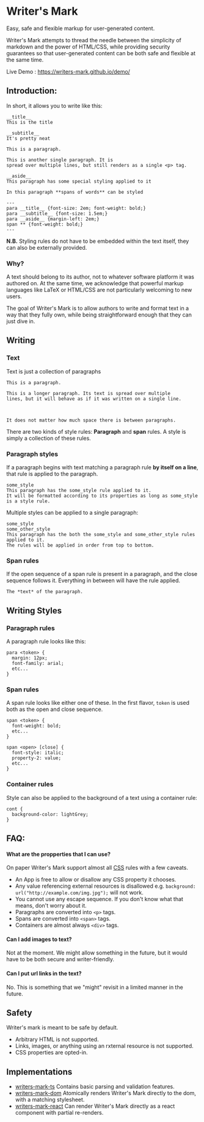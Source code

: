 # Writer's Mark

Easy, safe and flexible markup for user-generated content.

Writer's Mark attempts to thread the needle between the simplicity of markdown and the power of HTML/CSS, while providing security guarantees so that user-generated content can be both safe and flexible at the same time.

Live Demo : https://writers-mark.github.io/demo/

## Introduction:

In short, it allows you to write like this:

```
__title__
This is the title

__subtitle__
It's pretty neat

This is a paragraph.

This is another single paragraph. It is
spread over multiple lines, but still renders as a single <p> tag.

__aside__
This paragraph has some special styling applied to it

In this paragraph **spans of words** can be styled

---
para __title__ {font-size: 2em; font-weight: bold;}
para __subtitle__ {font-size: 1.5em;}
para __aside__ {margin-left: 2em;}
span ** {font-weight: bold;}
---
```

**N.B.** Styling rules do not have to be embedded within the text itself, they can also be externally provided.

### Why?

A text should belong to its author, not to whatever software platform it was authored on. At the same time, we acknowledge
that powerful markup languages like LaTeX or HTML/CSS are not particularly welcoming to new users.

The goal of Writer's Mark is to allow authors to write and format text in a way that they fully own, while being straightforward
enough that they can just dive in.

## Writing

### Text

Text is just a collection of paragraphs

```
This is a paragraph.

This is a longer paragraph. Its text is spread over multiple
lines, but it will behave as if it was written on a single line.



It does not matter how much space there is between paragraphs.
```

There are two kinds of style rules: **Paragraph** and **span** rules. A style is simply a collection of these rules.

### Paragraph styles
If a paragraph begins with text matching a paragraph rule **by itself on a line**, that rule is applied to the paragraph.
```
some_style
This paragraph has the some_style rule applied to it.
It will be formatted according to its properties as long as some_style is a style rule.
```

Multiple styles can be applied to a single paragraph:
```
some_style
some_other_style
This paragraph has the both the some_style and some_other_style rules applied to it.
The rules will be applied in order from top to bottom.
```

### Span rules

If the open sequence of a span rule is present in a paragraph, and the close sequence follows it. Everything in between will have the rule applied.

```
The *text* of the paragraph.
```

## Writing Styles

### Paragraph rules
A paragraph rule looks like this:

```
para <token> {
  margin: 12px;
  font-family: arial;
  etc...
}
```

### Span rules
A span rule looks like either one of these. In the first flavor, `token` is used both as the open and close sequence.

```
span <token> {
  font-weight: bold;
  etc...
}

span <open> [close] {
  font-style: italic;
  property-2: value;
  etc...
}
```

### Container rules
Style can also be applied to the background of a text using a container rule:

```
cont {
  background-color: lightGrey;
}
```

## FAQ:

#### What are the propperties that I can use?

On paper Writer's Mark support almost all [CSS](https://developer.mozilla.org/en-US/docs/Web/CSS/Reference) rules with a few caveats.

* An App is free to allow or disallow any CSS property it chooses.
* Any value referencing external resources is disallowed e.g. `background: url("http://example.com/img.jpg");` will not work.
* You cannot use any escape sequence. If you don't know what that means, don't worry about it.
* Paragraphs are converted into `<p>` tags.
* Spans are converted into `<span>` tags.
* Containers are almost always `<div>` tags. 


#### Can I add images to text?

Not at the moment. We might allow something in the future, but it would have to be both secure and writer-friendly.

#### Can I put url links in the text?

No. This is something that we "might" revisit in a limited manner in the future.

## Safety

Writer's mark is meant to be safe by default.

* Arbitrary HTML is not supported.
* Links, images, or anything using an rxternal resource is not supported.
* CSS properties are opted-in.

## Implementations

* [writers-mark-ts](https://github.com/writers-mark/writers-mark-ts) Contains basic parsing and validation features.
* [writers-mark-dom](https://github.com/writers-mark/writers-mark-dom) Atomically renders Writer's Mark directly to the dom, with a matching stylesheet.
* [writers-mark-react](https://github.com/writers-mark/writers-mark-react) Can render Writer's Mark directly as a react component with partial re-renders.
